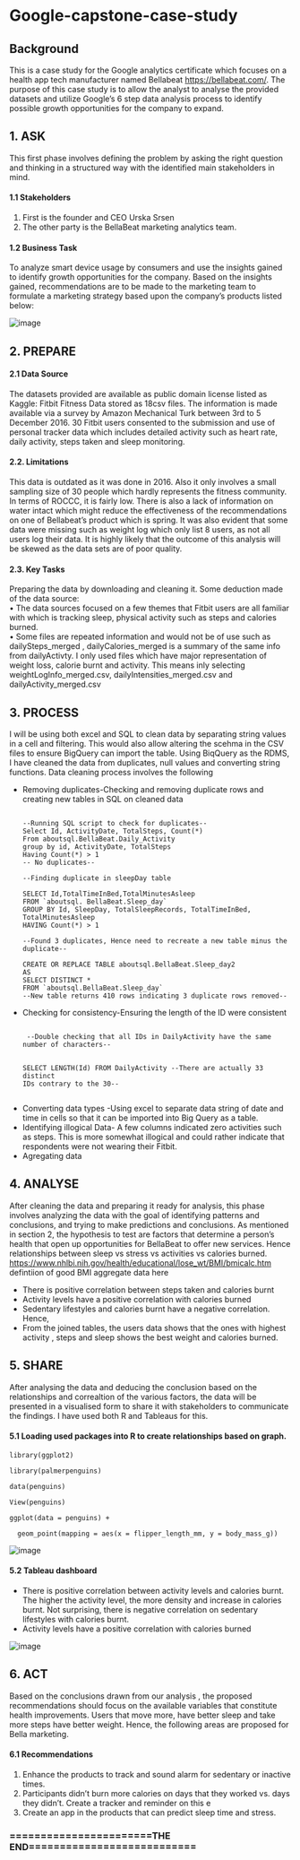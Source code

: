 # Google-capstone-case-study
## Background ##

This is a case study for the Google analytics certificate which focuses on a health app tech manufacturer named Bellabeat https://bellabeat.com/. The purpose of this case study is to allow the analyst to analyse the provided datasets and utilize Google’s 6 step data analysis process to identify possible growth opportunities for the company to expand.

## 1.	ASK ##
This first phase involves defining the problem by asking the right question and thinking in a structured way 
with the identified main stakeholders in mind. 
#### <p> 1.1 Stakeholders <p> #### 
<ol>
<li>First is the founder and CEO Urska Srsen </li>
<li>The other party is the BellaBeat marketing analytics team.
</li>
</ol>

#### <p>1.2	Business Task<p> ####
To analyze smart device usage by consumers and use the insights gained to identify growth opportunities for the company. Based on the insights gained, recommendations are to be made to the marketing team to formulate a marketing strategy based upon the company’s products listed below:
  
  ![image](https://user-images.githubusercontent.com/88995922/133566224-fe95e7f2-390e-48a6-b8d3-ae41a2b7961a.png)

## 2. PREPARE ##
#### <p> 2.1 Data Source<p> ####
The datasets provided are available as public domain license listed as Kaggle: Fitbit Fitness Data stored as 18csv files. The information is made available via a survey by Amazon Mechanical Turk between 3rd to 5 December 2016. 30 Fitbit users consented to the submission and use of personal tracker data which includes detailed activity such as heart rate, daily activity, steps taken and sleep monitoring.

#### <p> 2.2.	Limitations <p> ####
This data is outdated as it was done in 2016. Also it only involves a small sampling size of 30 people which hardly represents the fitness community. In terms of ROCCC, it is fairly low. There is also a lack of information on water intact which might reduce the effectiveness of the recommendations on one of Bellabeat’s product which is spring. It was also evident that some data were missing such as weight log which only list 8 users, as not all users log their data. It is highly likely that the outcome of this analysis will be skewed as the data sets are of poor quality. 

#### <p> 2.3.	Key Tasks<p> ####
Preparing the data by downloading and cleaning it. Some deduction made of the data source:
<br> •	The data sources focused on a few themes that Fitbit users are all familiar with which is tracking sleep, physical activity such as steps and calories burned. <br> 
•	Some files are repeated information and would not be of use such as dailySteps_merged , dailyCalories_merged is a summary of the same info from dailyActivty.
I only used files which have major representation of weight loss, calorie burnt and activity. This means inly selecting weightLogInfo_merged.csv,
dailyIntensities_merged.csv and dailyActivity_merged.csv

## 3. PROCESS ##
I will be using both excel and SQL to clean data by separating string values in a cell and filtering. This would also allow altering the scehma in the CSV files to ensure BigQuery can import the table. Using BiqQuery as the RDMS, I have cleaned the data from duplicates, null values and converting string functions.
Data cleaning process involves the following
<ul>
<li> Removing duplicates-Checking and removing duplicate rows and creating new tables in SQL on cleaned data
<pre><code>
--Running SQL script to check for duplicates--
Select Id, ActivityDate, TotalSteps, Count(*)
From aboutsql.BellaBeat.Daily_Activity
group by id, ActivityDate, TotalSteps
Having Count(*) > 1
-- No duplicates-- </code></pre>

<pre><code>--Finding duplicate in sleepDay table

SELECT Id,TotalTimeInBed,TotalMinutesAsleep 
FROM `aboutsql. BellaBeat.Sleep_day`
GROUP BY Id, SleepDay, TotalSleepRecords, TotalTimeInBed, TotalMinutesAsleep
HAVING Count(*) > 1

--Found 3 duplicates, Hence need to recreate a new table minus the duplicate--

CREATE OR REPLACE TABLE aboutsql.BellaBeat.Sleep_day2
AS 
SELECT DISTINCT *
FROM `aboutsql.BellaBeat.Sleep_day`
--New table returns 410 rows indicating 3 duplicate rows removed--
</code></pre>

 </li>
<li>Checking for consistency-Ensuring the length of the ID were consistent
<pre><code>
 --Double checking that all IDs in DailyActivity have the same number of characters--

SELECT LENGTH(Id)
FROM DailyActivity
--There are actually 33 distinct IDs contrary to the 30--
 </code></pre>
</li>
<li>Converting data types -Using excel to separate data string of date and time in cells so that it can be imported into Big Query as a table.</li>
<li>Identifying illogical Data- A few columns indicated zero activities such as steps. This is more somewhat illogical and could rather indicate that respondents were not wearing their Fitbit.</li>
<li> Agregating data 
 </li>
  
  </ul>
  
## 4. ANALYSE ##

After cleaning the data and preparing it ready for analysis, this phase involves analyzing the data with the goal of identifying patterns and conclusions, and trying to make predictions and conclusions. As mentioned in section 2, the hypothesis to test are factors that determine a person’s health that open up opportunities for BellaBeat to offer new services. Hence relationships between sleep vs stress vs activities vs calories burned. 
https://www.nhlbi.nih.gov/health/educational/lose_wt/BMI/bmicalc.htm defintiion of good BMI
aggregate data here

<ul>
<li> There is positive correlation between steps taken and calories burnt </li>
<li> Activity levels have a positive correlation with calories burned </li>	
<li> Sedentary lifestyles and calories burnt have a negative correlation. Hence,</li>
<li> From the joined tables, the users data shows that the ones with highest activity , steps and sleep shows the best weight and calories burned.
 </li>
</ul>

## 5. SHARE ##
After analysing the data and deducing the conclusion based on the relationships and correaltion of the various factors, the data will be presented in a visualised form to share it with stakeholders to communicate the findings. I have used both R and Tableaus for this.

#### <p> 5.1 Loading used packages into R to create relationships based on graph. <p> ####

```{r ggplot for penguin data}
library(ggplot2)

library(palmerpenguins)

data(penguins)

View(penguins)
```

```{r ggplot for penguins data visualzation}
ggplot(data = penguins) +

  geom_point(mapping = aes(x = flipper_length_mm, y = body_mass_g))
```
![image](https://user-images.githubusercontent.com/88995922/133588664-9ded83eb-3447-4767-be20-5e26f323a780.png)

#### <p>5.2 Tableau dashboard <p> ####
<ul>
<li> There is positive correlation between activity levels and calories burnt. The higher the activity level, the more density and increase in calories burnt. Not surprising, there is negative correlation on sedentary lifestyles with calories burnt. </li>
<li> Activity levels have a positive correlation with calories burned </li> </ul>

![image](https://user-images.githubusercontent.com/88995922/133635482-06c217a0-7699-405c-a62c-af74292780aa.png)

  
## 6.	ACT ##
Based on the conclusions drawn from our analysis , the proposed recommendations should focus on the available variables that constitute health improvements. Users that move more, have better sleep and take more steps have better weight. Hence, the following areas are proposed for Bella marketing.
#### <p> 6.1 Recommendations <p> ####
<ol>
<li> Enhance the products to track and sound alarm for sedentary or inactive times.</li>
<li> Participants didn’t burn more calories on days that they worked vs. days they didn’t. Create a tracker and reminder on this e</li>
<li> Create an app in the products that can predict sleep time and stress.</li>
</ol>

### =======================THE END===========================





 





